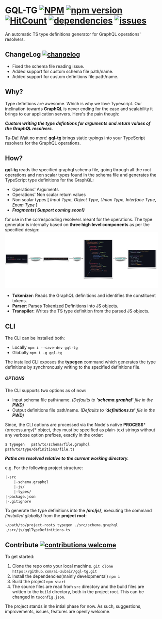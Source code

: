 # GQL-TG [![NPM](https://nodei.co/npm/gql-tg.png?mini=true)](https://nodei.co/npm/gql-tg/)  [![npm version](https://badge.fury.io/js/gql-tg.svg)](https://badge.fury.io/js/gql-tg) [![HitCount](http://hits.dwyl.com/ai-zubair/gql-tg.svg)](http://hits.dwyl.com/ai-zubair/gql-tg) [![dependencies](https://david-dm.org/ai-zubair/gql-tg.svg)](https://david-dm.org/ai-zubair/gql-tg.svg) [![issues](https://img.shields.io/github/issues/ai-zubair/gql-tg)](https://img.shields.io/github/issues/ai-zubair/gql-tg)
An automatic TS type definitions generator for GraphQL operations' resolvers.

## ChangeLog [![changelog](https://img.shields.io/badge/Version-1.1.1-brightgreen)](https://img.shields.io/badge/Version-1.1.0-brightgreen)
- Fixed the schema file reading issue.
- Added support for custom schema file path/name.
- Added support for custom definitions file path/name.

## Why?
Type defintions are awesome. Which is why we love Typescript. Our inclination towards **GraphQL** is never ending for the ease and scalability it brings to our application servers. Here's the pain though:  

***Custom writing the type defintions for arguments and return values of the GraphQL resolvers***.

Ta-Da! Wait no more! **gql-tg** brings static typings into your TypeScript resolvers for the GraphQL operations.

## How?
**gql-tg** reads the specified graphql schema file, going through all the root operations and non scalar types found in the schema file and generates the TypeScript type definitions for the GraphQL:
- Operations' Arguments
- Operations' Non scalar return values
- Non scalar types [ *Input Type*, *Object Type*, *Union Type*, *Interface Type*, *Enum Type* ]
- ***Fragments( Support coming soon!)***

for use in the corresponding resolvers meant for the operations. 
The type generator is internally based on **three high level components** as per the specified design:
 [![design](https://raw.githubusercontent.com/ai-zubair/gql-tg/master/process.png)](https://raw.githubusercontent.com/ai-zubair/gql-tg/master/process.png)
- **Tokenizer**: Reads the GraphQL definitions and identifies the constituent tokens.
- **Parser**: Parses Tokenized Definitions into JS objects.
- **Transpiler**: Writes the TS type definition from the parsed JS objects.

## CLI
The CLI can be installed both:
- Locally   `npm i --save-dev gql-tg`
- Globally  `npm i -g gql-tg` 

The installed CLI exposes the **typegen** command which generates the type definitions by synchronously writing to the specified definitions file. 

##### OPTIONS
The CLI supports two options as of now:
- Input schema file path/name. *(Defaults to **'schema.graphql'** file in the **PWD**)*
- Output definitions file path/name. *(Defaults to **'definitions.ts'** file in the **PWD**)*

Since, the CLI options are processed via the Node's native **PROCESS***(process.argv)* object, they must be specified as plain-text strings without any verbose option prefixes, exactly in the order:
```
$ typegen   path/to/schema/file.graphql   path/to/type/definitions/file.ts
```
***Paths are resolved relative to the current working directory.***

e.g. For the following project structure: 
```
|-src
    |-schema.graphql
    |-js/
    |-types/
|-package.json
|-.gitignore
```
To generate the type definitions into the **/src/js/**, executing the command *(installed globally)* from the **project root**:
```
~/path/to/project-root$ typegen ./src/schema.graphql ./src/js/gqlTypeDefinitions.ts
```

## Contribute [![contributions welcome](https://img.shields.io/badge/contributions-welcome-brightgreen.svg?style=flat)](https://github.com/dwyl/esta/issues)

To get started:
1. Clone the repo onto your local machine. `git clone https://github.com/ai-zubair/gql-tg.git`
2. Install the dependencies(mainly developmental) `npm i` 
3. Build the project `npm start`
4. The source files are read from `src` directory and the build files are written to the `build` directory, both in the project root. This can be changed in `tsconfig.json`.

The project stands in the intial phase for now. As such, suggestions, improvements, issues, features are openly welcome.
